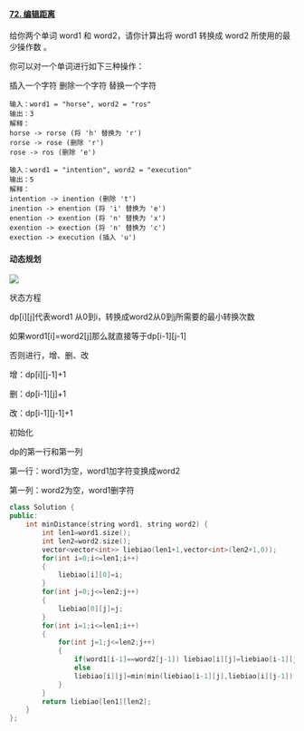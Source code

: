 #### [72. 编辑距离](https://leetcode-cn.com/problems/edit-distance/)

给你两个单词 word1 和 word2，请你计算出将 word1 转换成 word2 所使用的最少操作数 。

你可以对一个单词进行如下三种操作：

插入一个字符
删除一个字符
替换一个字符

```
输入：word1 = "horse", word2 = "ros"
输出：3
解释：
horse -> rorse (将 'h' 替换为 'r')
rorse -> rose (删除 'r')
rose -> ros (删除 'e')
```

```
输入：word1 = "intention", word2 = "execution"
输出：5
解释：
intention -> inention (删除 't')
inention -> enention (将 'i' 替换为 'e')
enention -> exention (将 'n' 替换为 'x')
exention -> exection (将 'n' 替换为 'c')
exection -> execution (插入 'u')
```

#### **动态规划**
![](C:\Users\lijunda\Desktop\111.png)

状态方程

dp\[i]\[j]代表word1 从0到i，转换成word2从0到j所需要的最小转换次数

如果word1\[i]=word2\[j]那么就直接等于dp\[i-1]\[j-1]

否则进行，增、删、改

增：dp\[i]\[j-1]+1

删：dp\[i-1]\[j]+1

改：dp\[i-1]\[j-1]+1

初始化

dp的第一行和第一列

第一行：word1为空，word1加字符变换成word2

第一列：word2为空，word1删字符

```c++
class Solution {
public:
    int minDistance(string word1, string word2) {
        int len1=word1.size();
        int len2=word2.size();
        vector<vector<int>> liebiao(len1+1,vector<int>(len2+1,0));
        for(int i=0;i<=len1;i++)
        {
            liebiao[i][0]=i;
        }
        for(int j=0;j<=len2;j++)
        {
            liebiao[0][j]=j;
        }
        for(int i=1;i<=len1;i++)
        {
            for(int j=1;j<=len2;j++)
            {
                if(word1[i-1]==word2[j-1]) liebiao[i][j]=liebiao[i-1][j-1];
                else
                liebiao[i][j]=min(min(liebiao[i-1][j],liebiao[i][j-1]),liebiao[i-1][j-1])+1;
            }
        }
        return liebiao[len1][len2];
    }
};

```



